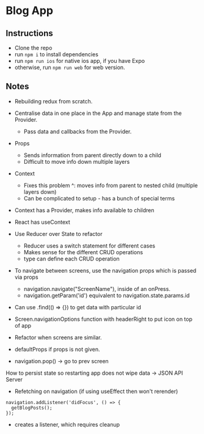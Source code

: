 # Blog App

## Instructions
- Clone the repo
- run `npm i` to install dependencies
- run `npm run ios` for native ios app, if you have Expo
- otherwise, run `npm run web` for web version.

## Notes

- Rebuilding redux from scratch.
- Centralise data in one place in the App and manage state from the Provider.
  - Pass data and callbacks from the Provider.

- Props
  - Sends information from parent directly down to a child
  - Difficult to move info down multiple layers

- Context
  - Fixes this problem ^: moves info from parent to nested child (multiple layers down)
  - Can be complicated to setup - has a bunch of special terms
- Context has a Provider, makes info available to children
- React has useContext

- Use Reducer over State to refactor
  - Reducer uses a switch statement for different cases
  - Makes sense for the different CRUD operations
  - type can define each CRUD operation

- To navigate between screens, use the navigation props which is passed via props
  - navigation.navigate("ScreenName"), inside of an onPress.
  - navigation.getParam('id') equivalent to navigation.state.params.id

- Can use .find(() => {}) to get data with particular id

- Screen.navigationOptions function with headerRight to put icon on top of app

- Refactor when screens are similar.
- defaultProps if props is not given.

- navigation.pop() -> go to prev screen

How to persist state so restarting app does not wipe data -> JSON API Server

- Refetching on navigation (if using useEffect then won't rerender)
```
navigation.addListener('didFocus', () => {
  getBlogPosts();
});
```
- creates a listener, which requires cleanup